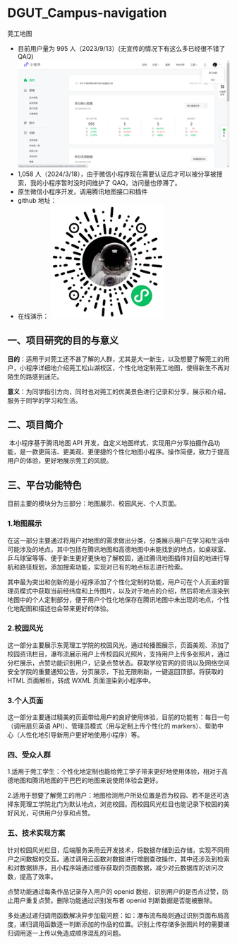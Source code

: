 # DGUT_Campus-navigation

莞工地图

- 目前用户量为 995 人（2023/9/13）(无宣传的情况下有这么多已经很不错了 QAQ)  
  ![x](https://raw.githubusercontent.com/jynba/DGUT_Campus-navigation/master/image/baf4f19d1cebe733de24786a3527d6f.png)
- 1,058 人（2024/3/18），由于微信小程序现在需要认证后才可以被分享被搜索，我的小程序暂时没时间维护了 QAQ，访问量也停滞了。
- 原生微信小程序开发，调用腾讯地图接口和插件
- github 地址：
- 在线演示：
  ![gh_23f543467c24_258](https://raw.githubusercontent.com/jynba/DGUT_Campus-navigation/main/image/gh_fd34d48c276b_258.jpg)

## **一、项目研究的目的与意义**

**目的**：适用于对莞工还不甚了解的人群，尤其是大一新生，以及想要了解莞工的用户，小程序详细地介绍莞工松山湖校区，个性化地定制莞工地图，使得新生不再对陌生的路感到迷茫。

**意义**：为同学指引方向，同时也对莞工的优美景色进行记录和分享，展示和介绍，服务于同学的学习和生活。

## 二、项目简介

​ 本小程序基于腾讯地图 API 开发，自定义地图样式，实现用户分享拍摄作品功能，是一款更简洁、更美观、更便捷的个性化地图小程序。操作简便，致力于提高用户的体验，更好地展示莞工的风貌。

## **三、平台功能特色**

目前主要的模块分为三部分：地图展示、校园风光、个人页面。

### **1.地图展示**

在这一部分主要通过将用户对地图的需求做出分类，分类展示用户在学习和生活中可能涉及的地点。其中包括在腾讯地图和高德地图中未能找到的地点，如桌球室、乒乓球室等等、便于新生更好更快地了解校园，通过腾讯地图插件对目的地进行导航和路径规划，添加搜索功能，实现对已有的地点标志进行检索。

其中最为突出和创新的是小程序添加了个性化定制的功能，用户可在个人页面的管理员模式中获取当前经纬度和上传图片，以及对于地点的介绍，然后将地点渲染到地图中的个人定制部分，便于用户个性化地保存在腾讯地图中未出现的地点，个性化地配图和描述也会带来更好的体验。

### **2.校园风光**

这一部分主要展示东莞理工学院的校园风光，通过轮播图展示，页面美观、添加了校园资讯栏目，瀑布流展示用户上传校园风光照片，支持用户上传多张照片，通过分栏展示，点赞功能识别用户，记录点赞状态。获取学校官网的资讯以及网络空间安全学院的重要通知公告，分页展示，下拉无限刷新，一键返回顶部，将获取的 HTML 页面解析，转成 WXML 页面渲染到小程序中。

### **3.个人页面**

这一部分主要通过精美的页面带给用户的良好使用体验，目前的功能有：每日一句（调用扇贝英语 API）、管理员模式（用与定制上传个性化的 markers）、帮助中心（人性化地引导新用户更好地使用小程序）等。

### 四、受众人群

1.适用于莞工学生：个性化地定制也能给莞工学子带来更好地使用体验，相对于高德地图和腾讯地图的干巴巴的地图来说使用体验会更好。

2.适用于想要了解莞工的用户：地图检测用户所处位置是否为校园、若不是还可选择东莞理工学院北门为默认地点，浏览校园。而校园风光栏目也能记录下校园的美好风光，可供用户分享和点赞。

### **五、技术实现方案**

针对校园风光栏目，后端服务采用云开发技术，将数据存储到云存储，实现不同用户之间数据的交互。通过调用云函数对数据进行增删查改操作，其中还涉及到检索和对数据排序，且小程序端通过缓存获取的页面数据，减少对云数据库的访问次数，提高了效率。

点赞功能通过每条作品记录存入用户的 openid 数组，识别用户的是否点过赞，防止用户重复点赞。删除功能通过识别发布者 openid 判断数据是否能被删除。

多处通过递归调用函数解决异步加载问题：如：瀑布流布局则通过识别页面布局高度，递归调用函数逐一判断添加的作品的位置。识别上传存储多张图片时的需要递归调用逐一上传以免造成顺序混乱的问题。
